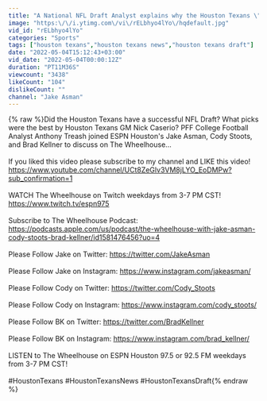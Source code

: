 ```yaml
---
title: "A National NFL Draft Analyst explains why the Houston Texans \"CRUSHED\" the NFL Draft!?"
image: "https:\/\/i.ytimg.com\/vi\/rELbhyo4lYo\/hqdefault.jpg"
vid_id: "rELbhyo4lYo"
categories: "Sports"
tags: ["houston texans","houston texans news","houston texans draft"]
date: "2022-05-04T15:12:43+03:00"
vid_date: "2022-05-04T00:00:12Z"
duration: "PT11M36S"
viewcount: "3438"
likeCount: "104"
dislikeCount: ""
channel: "Jake Asman"
---
```

{% raw %}Did the Houston Texans have a successful NFL Draft? What picks were the best by Houston Texans GM Nick Caserio? PFF College Football Analyst Anthony Treash joined ESPN Houston's Jake Asman, Cody Stoots, and Brad Kellner to discuss on The Wheelhouse…<br /><br />If you liked this video please subscribe to my channel and LIKE this video!<br /><a rel="nofollow" target="blank" href="https://www.youtube.com/channel/UCt8ZeGlv3VM8jLYO_EoDMPw?sub_confirmation=1">https://www.youtube.com/channel/UCt8ZeGlv3VM8jLYO_EoDMPw?sub_confirmation=1</a><br /><br />WATCH The Wheelhouse on Twitch weekdays from 3-7 PM CST! <br /><a rel="nofollow" target="blank" href="https://www.twitch.tv/espn975">https://www.twitch.tv/espn975</a><br /><br />Subscribe to The Wheelhouse Podcast: <a rel="nofollow" target="blank" href="https://podcasts.apple.com/us/podcast/the-wheelhouse-with-jake-asman-cody-stoots-brad-kellner/id1581476456?uo=4">https://podcasts.apple.com/us/podcast/the-wheelhouse-with-jake-asman-cody-stoots-brad-kellner/id1581476456?uo=4</a><br /><br />Please Follow Jake on Twitter: <a rel="nofollow" target="blank" href="https://twitter.com/JakeAsman">https://twitter.com/JakeAsman</a><br /><br />Please Follow Jake on Instagram: <a rel="nofollow" target="blank" href="https://www.instagram.com/jakeasman/">https://www.instagram.com/jakeasman/</a><br /><br />Please Follow Cody on Twitter: <a rel="nofollow" target="blank" href="https://twitter.com/Cody_Stoots">https://twitter.com/Cody_Stoots</a><br /><br />Please Follow Cody on Instagram: <a rel="nofollow" target="blank" href="https://www.instagram.com/cody_stoots/">https://www.instagram.com/cody_stoots/</a><br /><br />Please Follow BK on Twitter: <a rel="nofollow" target="blank" href="https://twitter.com/BradKellner">https://twitter.com/BradKellner</a><br /><br />Please Follow BK on Instagram: <a rel="nofollow" target="blank" href="https://www.instagram.com/brad_kellner/">https://www.instagram.com/brad_kellner/</a><br /><br />LISTEN to The Wheelhouse on ESPN Houston 97.5 or 92.5 FM weekdays from 3-7 PM CST!<br /><br />#HoustonTexans #HoustonTexansNews #HoustonTexansDraft{% endraw %}
